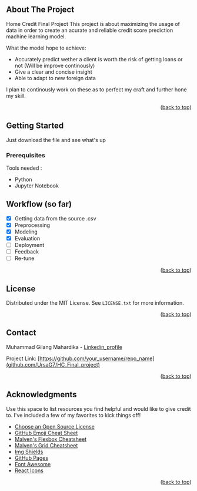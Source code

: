 <!-- Improved compatibility of back to top link: See: https://github.com/othneildrew/Best-README-Template/pull/73 -->
<a name="readme-top"></a>
<!--
*** Thanks for checking out the Best-README-Template. If you have a suggestion
*** that would make this better, please fork the repo and create a pull request
*** or simply open an issue with the tag "enhancement".
*** Don't forget to give the project a star!
*** Thanks again! Now go create something AMAZING! :D
-->



<!-- PROJECT SHIELDS -->
<!--
*** I'm using markdown "reference style" links for readability.
*** Reference links are enclosed in brackets [ ] instead of parentheses ( ).
*** See the bottom of this document for the declaration of the reference variables
*** for contributors-url, forks-url, etc. This is an optional, concise syntax you may use.
*** https://www.markdownguide.org/basic-syntax/#reference-style-links
-->



<!-- ABOUT THE PROJECT -->
## About The Project

Home Credit Final Project
This project is about maximizing the usage of data in order to create an acurate and reliable credit score prediction machine learning model. 

What the model hope to achieve:
* Accurately predict wether a client is worth the risk of getting loans or not (Will be improve continously)
* Give a clear and concise insight
* Able to adapt to new foreign data

I plan to continously work on these as to perfect my craft and further hone my skill.

<p align="right">(<a href="#readme-top">back to top</a>)</p>


<!-- GETTING STARTED -->
## Getting Started

Just download the file and see what's up

### Prerequisites

Tools needed :
* Python
* Jupyter Notebook

<!-- ROADMAP -->
## Workflow (so far)

- [x] Getting data from the source .csv
- [x] Preprocessing
- [x] Modeling
- [x] Evaluation
- [ ] Deployment
- [ ] Feedback
- [ ] Re-tune

<p align="right">(<a href="#readme-top">back to top</a>)</p>

<!-- LICENSE -->
## License

Distributed under the MIT License. See `LICENSE.txt` for more information.

<p align="right">(<a href="#readme-top">back to top</a>)</p>



<!-- CONTACT -->
## Contact

Muhammad Gilang Mahardika - [Linkedin_profile](https://www.linkedin.com/in/muhgilangmahardika/)

Project Link: [https://github.com/your_username/repo_name](github.com/UrsaG7/HC_Final_project)

<p align="right">(<a href="#readme-top">back to top</a>)</p>



<!-- ACKNOWLEDGMENTS -->
## Acknowledgments

Use this space to list resources you find helpful and would like to give credit to. I've included a few of my favorites to kick things off!

* [Choose an Open Source License](https://choosealicense.com)
* [GitHub Emoji Cheat Sheet](https://www.webpagefx.com/tools/emoji-cheat-sheet)
* [Malven's Flexbox Cheatsheet](https://flexbox.malven.co/)
* [Malven's Grid Cheatsheet](https://grid.malven.co/)
* [Img Shields](https://shields.io)
* [GitHub Pages](https://pages.github.com)
* [Font Awesome](https://fontawesome.com)
* [React Icons](https://react-icons.github.io/react-icons/search)

<p align="right">(<a href="#readme-top">back to top</a>)</p>
